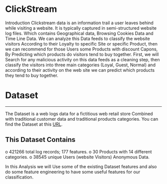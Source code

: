 # ClickStream
Introduction
Clickstream data is an information trail a user leaves behind while visiting a website. It is typically captured in semi-structured website log files. Which contains Geographical data, Browsing Cookies Data and Time Line Data.
We can analyze this Data feeds to classify the website visitors According to their Loyalty to specific Site or specific Product, then we can recommend for those Users some Products with discount Capons, By Predicting which products do visitors tend to buy together.
First, we will Search for any malicious activity on this data feeds as a cleaning step, then classify the visitors into three main categories (Loyal, Guest, Normal) and according to their activity on the web site we can predict which products they tend to buy together.

# Dataset
------

The Dataset is a web logs data for a fictitious web retail store Combined with traditional customer data and traditional products categories. 
You can find the Dataset at this [URL](https://s3.amazonaws.com/hw-sandbox/tutorial8/RefineDemoData.zip).  

This Dataset Contains 
---------------------
o	421266 total log records; 177 features. 
o	30 Products with 14 different categories.
o	38545 unique Users (website Visitors) Anonymous Data.

In this Analysis we will Use some of the existing Dataset features and also do some feature engineering to have some useful features for our classification.

